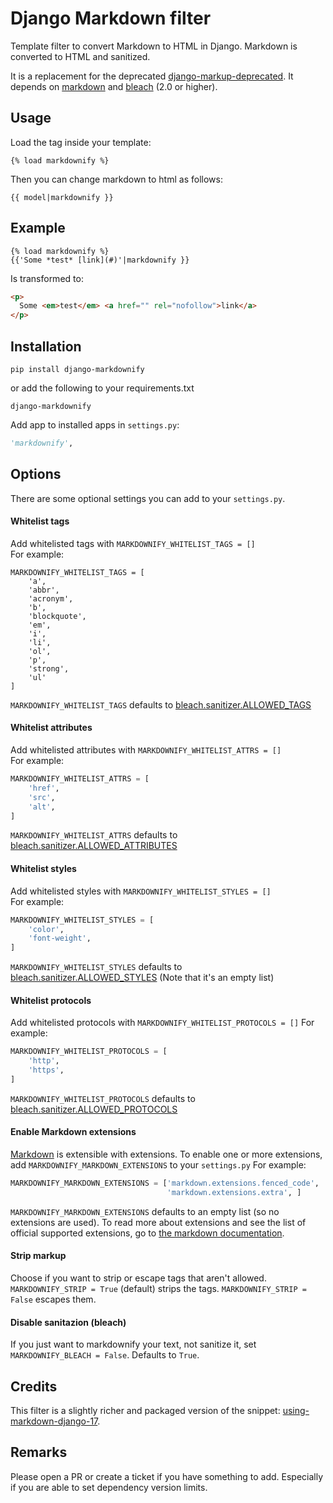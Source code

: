 # Django Markdown filter

Template filter to convert Markdown to HTML in Django.
Markdown is converted to HTML and sanitized.

It is a replacement for the deprecated [django-markup-deprecated](https://pypi.python.org/pypi/django-markup-deprecated).  It depends on [markdown](https://pypi.python.org/pypi/Markdown) and [bleach](https://pypi.python.org/pypi/bleach) (2.0 or higher).

## Usage

Load the tag inside your template:

```
{% load markdownify %}
```

Then you can change markdown to html as follows:

```
{{ model|markdownify }}
```

## Example

```
{% load markdownify %}
{{'Some *test* [link](#)'|markdownify }}
```

Is transformed to:

```html
<p>
  Some <em>test</em> <a href="" rel="nofollow">link</a>
</p>
```


## Installation

```
pip install django-markdownify
```

or add the following to your requirements.txt

```
django-markdownify
```

Add app to installed apps in `settings.py`:

```python
'markdownify',
```

## Options
There are some optional settings you can add to your `settings.py`.

#### Whitelist tags
Add whitelisted tags with `MARKDOWNIFY_WHITELIST_TAGS = []`  
For example:

```
MARKDOWNIFY_WHITELIST_TAGS = [
    'a',
    'abbr',
    'acronym',
    'b',
    'blockquote',
    'em',
    'i',
    'li',
    'ol',
    'p',
    'strong',
    'ul'
]
```  
`MARKDOWNIFY_WHITELIST_TAGS` defaults to [bleach.sanitizer.ALLOWED_TAGS](https://bleach.readthedocs.io/en/latest/clean.html#allowed-tags-tags)

#### Whitelist attributes
Add whitelisted attributes with `MARKDOWNIFY_WHITELIST_ATTRS = []`  
For example:
```python
MARKDOWNIFY_WHITELIST_ATTRS = [
    'href',
    'src',
    'alt',
]
```
`MARKDOWNIFY_WHITELIST_ATTRS` defaults to [bleach.sanitizer.ALLOWED_ATTRIBUTES](https://bleach.readthedocs.io/en/latest/clean.html#allowed-attributes-attributes)

#### Whitelist styles
Add whitelisted styles with `MARKDOWNIFY_WHITELIST_STYLES = []`  
For example:
```python
MARKDOWNIFY_WHITELIST_STYLES = [
    'color',
    'font-weight',
]
```
`MARKDOWNIFY_WHITELIST_STYLES` defaults to [bleach.sanitizer.ALLOWED_STYLES](https://bleach.readthedocs.io/en/latest/clean.html#allowed-styles-styles) (Note that it's an empty list)

#### Whitelist protocols
Add whitelisted protocols with `MARKDOWNIFY_WHITELIST_PROTOCOLS = []`
For example:
```python
MARKDOWNIFY_WHITELIST_PROTOCOLS = [
    'http',
    'https',
]
```
`MARKDOWNIFY_WHITELIST_PROTOCOLS` defaults to [bleach.sanitizer.ALLOWED_PROTOCOLS](https://bleach.readthedocs.io/en/latest/clean.html#allowed-protocols-protocols)


#### Enable Markdown extensions
[Markdown](https://pypi.python.org/pypi/Markdown) is extensible with extensions. To enable one or more extensions, add `MARKDOWNIFY_MARKDOWN_EXTENSIONS` to your `settings.py`
For example:
```python
MARKDOWNIFY_MARKDOWN_EXTENSIONS = ['markdown.extensions.fenced_code',
                                   'markdown.extensions.extra', ]
```
`MARKDOWNIFY_MARKDOWN_EXTENSIONS` defaults to an empty list (so no extensions are used). 
To read more about extensions and see the list of official supported extensions, 
go to [the markdown documentation](http://pythonhosted.org/Markdown/extensions/index.html).

#### Strip markup
Choose if you want to strip or escape tags that aren't allowed.  
`MARKDOWNIFY_STRIP = True` (default) strips the tags.
`MARKDOWNIFY_STRIP = False` escapes them.

#### Disable sanitazion (bleach)
If you just want to markdownify your text, not sanitize it, set `MARKDOWNIFY_BLEACH = False`. Defaults to `True`.

## Credits

This filter is a slightly richer and packaged version of the snippet: [using-markdown-django-17](http://www.jw.pe/blog/post/using-markdown-django-17/).

## Remarks

Please open a PR or create a ticket if you have something to add.
Especially if you are able to set dependency version limits.
